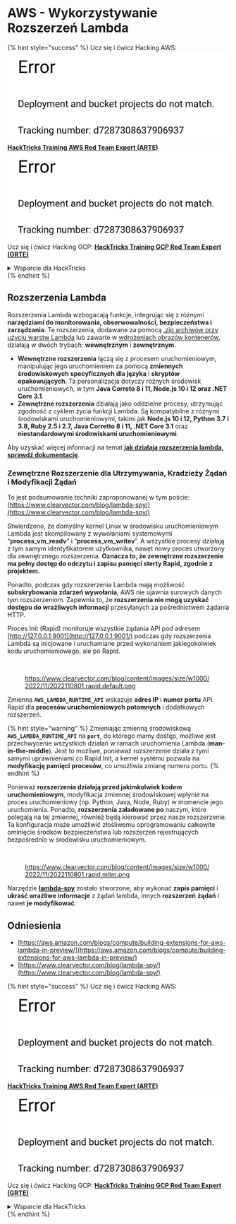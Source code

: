 # AWS - Wykorzystywanie Rozszerzeń Lambda

{% hint style="success" %}
Ucz się i ćwicz Hacking AWS:<img src="../../../../.gitbook/assets/image (1) (1).png" alt="" data-size="line">[**HackTricks Training AWS Red Team Expert (ARTE)**](https://training.hacktricks.xyz/courses/arte)<img src="../../../../.gitbook/assets/image (1) (1).png" alt="" data-size="line">\
Ucz się i ćwicz Hacking GCP: <img src="../../../../.gitbook/assets/image (2).png" alt="" data-size="line">[**HackTricks Training GCP Red Team Expert (GRTE)**<img src="../../../../.gitbook/assets/image (2).png" alt="" data-size="line">](https://training.hacktricks.xyz/courses/grte)

<details>

<summary>Wsparcie dla HackTricks</summary>

* Sprawdź [**plany subskrypcyjne**](https://github.com/sponsors/carlospolop)!
* **Dołącz do** 💬 [**grupy Discord**](https://discord.gg/hRep4RUj7f) lub [**grupy telegram**](https://t.me/peass) lub **śledź** nas na **Twitterze** 🐦 [**@hacktricks\_live**](https://twitter.com/hacktricks\_live)**.**
* **Podziel się sztuczkami hackingowymi, przesyłając PR-y do** [**HackTricks**](https://github.com/carlospolop/hacktricks) i [**HackTricks Cloud**](https://github.com/carlospolop/hacktricks-cloud) repozytoriów github.

</details>
{% endhint %}

## Rozszerzenia Lambda

Rozszerzenia Lambda wzbogacają funkcje, integrując się z różnymi **narzędziami do monitorowania, obserwowalności, bezpieczeństwa i zarządzania**. Te rozszerzenia, dodawane za pomocą [.zip archiwów przy użyciu warstw Lambda](https://docs.aws.amazon.com/lambda/latest/dg/configuration-layers.html) lub zawarte w [wdrożeniach obrazów kontenerów](https://aws.amazon.com/blogs/compute/working-with-lambda-layers-and-extensions-in-container-images/), działają w dwóch trybach: **wewnętrznym** i **zewnętrznym**.

* **Wewnętrzne rozszerzenia** łączą się z procesem uruchomieniowym, manipulując jego uruchomieniem za pomocą **zmiennych środowiskowych specyficznych dla języka** i **skryptów opakowujących**. Ta personalizacja dotyczy różnych środowisk uruchomieniowych, w tym **Java Correto 8 i 11, Node.js 10 i 12 oraz .NET Core 3.1**.
* **Zewnętrzne rozszerzenia** działają jako oddzielne procesy, utrzymując zgodność z cyklem życia funkcji Lambda. Są kompatybilne z różnymi środowiskami uruchomieniowymi, takimi jak **Node.js 10 i 12, Python 3.7 i 3.8, Ruby 2.5 i 2.7, Java Corretto 8 i 11, .NET Core 3.1** oraz **niestandardowymi środowiskami uruchomieniowymi**.

Aby uzyskać więcej informacji na temat [**jak działają rozszerzenia lambda, sprawdź dokumentację**](https://docs.aws.amazon.com/lambda/latest/dg/runtimes-extensions-api.html).

### Zewnętrzne Rozszerzenie dla Utrzymywania, Kradzieży Żądań i Modyfikacji Żądań

To jest podsumowanie techniki zaproponowanej w tym poście: [https://www.clearvector.com/blog/lambda-spy/](https://www.clearvector.com/blog/lambda-spy/)

Stwierdzono, że domyślny kernel Linux w środowisku uruchomieniowym Lambda jest skompilowany z wywołaniami systemowymi “**process\_vm\_readv**” i “**process\_vm\_writev**”. A wszystkie procesy działają z tym samym identyfikatorem użytkownika, nawet nowy proces utworzony dla zewnętrznego rozszerzenia. **Oznacza to, że zewnętrzne rozszerzenie ma pełny dostęp do odczytu i zapisu pamięci sterty Rapid, zgodnie z projektem.**

Ponadto, podczas gdy rozszerzenia Lambda mają możliwość **subskrybowania zdarzeń wywołania**, AWS nie ujawnia surowych danych tym rozszerzeniom. Zapewnia to, że **rozszerzenia nie mogą uzyskać dostępu do wrażliwych informacji** przesyłanych za pośrednictwem żądania HTTP.

Proces Init (Rapid) monitoruje wszystkie żądania API pod adresem [http://127.0.0.1:9001](http://127.0.0.1:9001/) podczas gdy rozszerzenia Lambda są inicjowane i uruchamiane przed wykonaniem jakiegokolwiek kodu uruchomieniowego, ale po Rapid.

<figure><img src="../../../../.gitbook/assets/image (254).png" alt=""><figcaption><p><a href="https://www.clearvector.com/blog/content/images/size/w1000/2022/11/2022110801.rapid.default.png">https://www.clearvector.com/blog/content/images/size/w1000/2022/11/2022110801.rapid.default.png</a></p></figcaption></figure>

Zmienna **`AWS_LAMBDA_RUNTIME_API`** wskazuje **adres IP** i **numer portu** API Rapid dla **procesów uruchomieniowych potomnych** i dodatkowych rozszerzeń.

{% hint style="warning" %}
Zmieniając zmienną środowiskową **`AWS_LAMBDA_RUNTIME_API`** na **`port`**, do którego mamy dostęp, możliwe jest przechwycenie wszystkich działań w ramach uruchomienia Lambda (**man-in-the-middle**). Jest to możliwe, ponieważ rozszerzenie działa z tymi samymi uprawnieniami co Rapid Init, a kernel systemu pozwala na **modyfikację pamięci procesów**, co umożliwia zmianę numeru portu.
{% endhint %}

Ponieważ **rozszerzenia działają przed jakimkolwiek kodem uruchomieniowym**, modyfikacja zmiennej środowiskowej wpłynie na proces uruchomieniowy (np. Python, Java, Node, Ruby) w momencie jego uruchomienia. Ponadto, **rozszerzenia załadowane po** naszym, które polegają na tej zmiennej, również będą kierować przez nasze rozszerzenie. Ta konfiguracja może umożliwić złośliwemu oprogramowaniu całkowite ominięcie środków bezpieczeństwa lub rozszerzeń rejestrujących bezpośrednio w środowisku uruchomieniowym.

<figure><img src="../../../../.gitbook/assets/image (267).png" alt=""><figcaption><p><a href="https://www.clearvector.com/blog/content/images/size/w1000/2022/11/2022110801.rapid.mitm.png">https://www.clearvector.com/blog/content/images/size/w1000/2022/11/2022110801.rapid.mitm.png</a></p></figcaption></figure>

Narzędzie [**lambda-spy**](https://github.com/clearvector/lambda-spy) zostało stworzone, aby wykonać **zapis pamięci** i **ukraść wrażliwe informacje** z żądań lambda, innych **rozszerzeń** **żądań** i nawet **je modyfikować**.

## Odniesienia

* [https://aws.amazon.com/blogs/compute/building-extensions-for-aws-lambda-in-preview/](https://aws.amazon.com/blogs/compute/building-extensions-for-aws-lambda-in-preview/)
* [https://www.clearvector.com/blog/lambda-spy/](https://www.clearvector.com/blog/lambda-spy/)

{% hint style="success" %}
Ucz się i ćwicz Hacking AWS:<img src="../../../../.gitbook/assets/image (1) (1).png" alt="" data-size="line">[**HackTricks Training AWS Red Team Expert (ARTE)**](https://training.hacktricks.xyz/courses/arte)<img src="../../../../.gitbook/assets/image (1) (1).png" alt="" data-size="line">\
Ucz się i ćwicz Hacking GCP: <img src="../../../../.gitbook/assets/image (2).png" alt="" data-size="line">[**HackTricks Training GCP Red Team Expert (GRTE)**<img src="../../../../.gitbook/assets/image (2).png" alt="" data-size="line">](https://training.hacktricks.xyz/courses/grte)

<details>

<summary>Wsparcie dla HackTricks</summary>

* Sprawdź [**plany subskrypcyjne**](https://github.com/sponsors/carlospolop)!
* **Dołącz do** 💬 [**grupy Discord**](https://discord.gg/hRep4RUj7f) lub [**grupy telegram**](https://t.me/peass) lub **śledź** nas na **Twitterze** 🐦 [**@hacktricks\_live**](https://twitter.com/hacktricks\_live)**.**
* **Podziel się sztuczkami hackingowymi, przesyłając PR-y do** [**HackTricks**](https://github.com/carlospolop/hacktricks) i [**HackTricks Cloud**](https://github.com/carlospolop/hacktricks-cloud) repozytoriów github.

</details>
{% endhint %}
